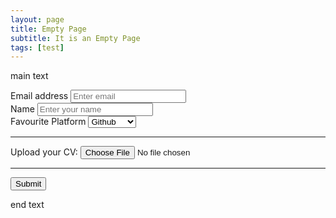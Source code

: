 ```yaml
---
layout: page
title: Empty Page
subtitle: It is an Empty Page
tags: [test]
---
```


main text
<form accept-charset="UTF-8"
      action="https://getform.io/{YOUR_UNIQUE_FORM_ENDPOINT}" method="POST"
      enctype="multipart/form-data" target="_blank">
    <div class="form-group">
        <label for="exampleInputEmail1" required="required">Email
            address</label>
        <input type="email" name="email" class="form-control"
               id="exampleInputEmail1" aria-describedby="emailHelp"
               placeholder="Enter email">
    </div>
    <div class="form-group">
        <label for="exampleInputName">Name</label>
        <input type="text" name="name" class="form-control"
               id="exampleInputName" placeholder="Enter your name"
               required="required">
    </div>
    <div class="form-group">
        <label for="exampleFormControlSelect1">Favourite Platform</label>
        <select class="form-control" id="exampleFormControlSelect1"
                name="platform" required="required">
            <option>Github</option>
            <option>Gitlab</option>
            <option>Bitbucket</option>
        </select>
    </div>
    <hr>
    <div class="form-group mt-3">
        <label class="mr-2">Upload your CV:</label>
        <input type="file" name="file">
    </div>
    <hr>
    <button type="submit" class="btn btn-primary">Submit</button>
</form>

end text
